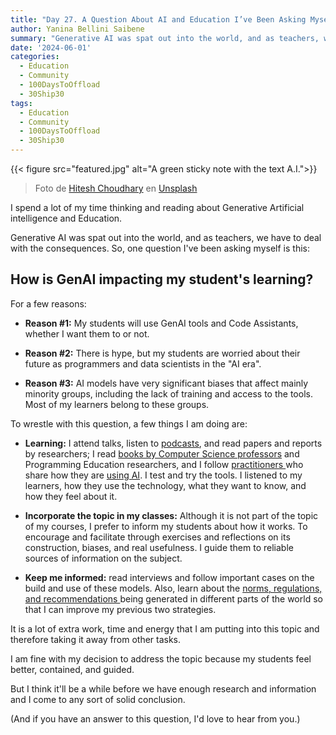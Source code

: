 ```yaml
---
title: "Day 27. A Question About AI and Education I’ve Been Asking Myself Lately (And Why)"
author: Yanina Bellini Saibene
summary: "Generative AI was spat out into the world, and as teachers, we have to deal with the consequences. " 
date: '2024-06-01'
categories:
  - Education
  - Community
  - 100DaysToOffload
  - 30Ship30
tags:
  - Education
  - Community
  - 100DaysToOffload
  - 30Ship30
---
```


{{< figure src="featured.jpg" alt="A green sticky note with the text A.I.">}}

> Foto de <a href="https://unsplash.com/es/@hiteshchoudhary?utm_content=creditCopyText&utm_medium=referral&utm_source=unsplash">Hitesh Choudhary</a> en <a href="https://unsplash.com/es/fotos/persona-sosteniendo-el-papel-verde-t1PaIbMTJIM?utm_content=creditCopyText&utm_medium=referral&utm_source=unsplash">Unsplash</a>

I spend a lot of my time thinking and reading about Generative Artificial intelligence and Education. 

Generative AI was spat out into the world, and as teachers, we have to deal with the consequences. So, one question I've been asking myself is this:

## **How is GenAI impacting my student's learning?**

For a few reasons:

-   **Reason #1:** My students will use GenAI tools and Code Assistants, whether I want them to or not. 

-   **Reason #2:** There is hype, but my students are worried about their future as programmers and data scientists in the "AI era".

-   **Reason #3:** AI models have very significant biases that affect mainly minority groups, including the lack of training and access to the tools. Most of my learners belong to these groups. 

To wrestle with this question, a few things I am doing are:

-   **Learning:** I attend talks, listen to [podcasts](https://www.dair-institute.org/talks/), and read papers and reports by researchers; I read [books by Computer Science professors](https://www.manning.com/books/learn-ai-assisted-python-programming) and Programming Education researchers, and I follow [practitioners ](https://blog.jonudell.net/2023/05/24/when-the-rubber-duck-talks-back/)who share how they are [using AI](https://simonwillison.net/). I test and try the tools. I listened to my learners, how they use the technology, what they want to know, and how they feel about it.

-   **Incorporate the topic in my classes:** Although it is not part of the topic of my courses, I prefer to inform my students about how it works. To encourage and facilitate through exercises and reflections on its construction, biases, and real usefulness. I guide them to reliable sources of information on the subject. 

-   **Keep me informed:** read interviews and follow important cases on the build and use of these models. Also, learn about the [norms, regulations, and recommendations ](https://www.unesco.org/en/digital-education/artificial-intelligence)being generated in different parts of the world so that I can improve my previous two strategies. 

It is a lot of extra work, time and energy that I am putting into this topic and therefore taking it away from other tasks.

I am fine with my decision to address the topic because my students feel better, contained, and guided. 

But I think it'll be a while before we have enough research and information and I come to any sort of solid conclusion.

(And if you have an answer to this question, I'd love to hear from you.)
